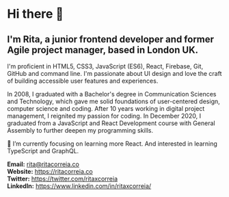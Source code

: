 # Hi there 👋
## I'm Rita, a junior frontend developer and former Agile project manager, based in London UK.

I'm proficient in HTML5, CSS3, JavaScript (ES6), React, Firebase, Git, GitHub and command line. I'm passionate about UI design and love the craft of building accessible user features and experiences.

In 2008, I graduated with a Bachelor's degree in Communication Sciences and Technology, which gave me solid foundations of user-centered design, computer science and coding.
After 10 years working in digital project management, I reignited my passion for coding. In December 2020, I graduated from a JavaScript and React Development course with General Assembly to further deepen my programming skills.

🌱 I’m currently focusing on learning more React. And interested in learning TypeScript and GraphQL.

**Email:** rita@ritacorreia.co  
**Website:** https://ritacorreia.co  
**Twitter:** https://twitter.com/ritaxcorreia  
**LinkedIn:** https://www.linkedin.com/in/ritaxcorreia/
